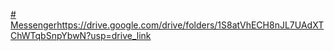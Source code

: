 [# Messenger](https://drive.google.com/drive/folders/1S8atVhECH8nJL7UAdXTChWTqbSnpYbwN?usp=drive_link)https://drive.google.com/drive/folders/1S8atVhECH8nJL7UAdXTChWTqbSnpYbwN?usp=drive_link
